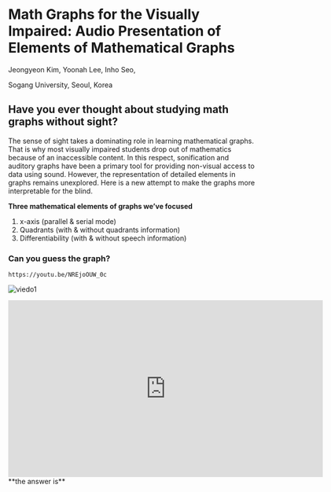 # **Math Graphs for the Visually Impaired: Audio Presentation of Elements of Mathematical Graphs**
Jeongyeon Kim, Yoonah Lee, Inho Seo,

Sogang University, Seoul, Korea

## Have you ever thought about studying math graphs without sight?
 
The sense of sight takes a dominating role in learning mathematical graphs. That is why most visually impaired students drop out of mathematics because of an inaccessible content. In this respect, sonification and auditory graphs have been a primary tool for providing non-visual access to data using sound. However, the representation of detailed elements in graphs remains unexplored. Here is a new attempt to make the graphs more interpretable for the blind.




**Three mathematical elements of graphs we’ve focused**
1. x-axis (parallel & serial mode)
2. Quadrants (with & without quadrants information)
3. Differentiability (with & without speech information)




### Can you guess the graph?

```player
https://youtu.be/NREjoOUW_0c
```

![viedo1](https://youtu.be/NREjoOUW_0c)

<html>
<div class="col-lg-8 col-sm-12 text-center mb-4">
              <iframe width="640" height="360" src="https://www.youtube.com/embed/NREjoOUW_0c" frameborder="0" allow="accelerometer; autoplay; encrypted-media; gyroscope; picture-in-picture" allowfullscreen></iframe>
</div>
</html>
**the answer is**
